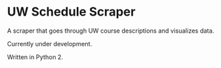 # UW Schedule Scraper

A scraper that goes through UW course descriptions 
and visualizes data. 

Currently under development. 

Written in Python 2.


